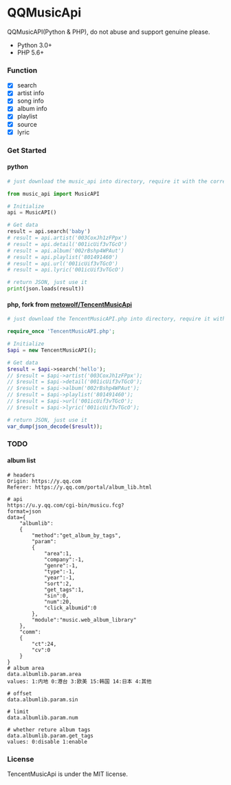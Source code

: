 # QQMusicApi
QQMusicAPI(Python & PHP), do not abuse and support genuine please.
- Python 3.0+
- PHP 5.6+

### Function
 - [x] search
 - [x] artist info
 - [x] song info
 - [x] album info
 - [x] playlist
 - [x] source
 - [x] lyric

### Get Started

#### python
```python
# just download the music_api into directory, require it with the correct path.

from music_api import MusicAPI

# Initialize
api = MusicAPI()

# Get data
result = api.search('baby')
# result = api.artist('003CoxJh1zFPpx')
# result = api.detail('001icUif3vTGcO')
# result = api.album('002rBshp4WPAut')
# result = api.playlist('801491460')
# result = api.url('001icUif3vTGcO')
# result = api.lyric('001icUif3vTGcO')

# return JSON, just use it
print(json.loads(result))
```

#### php, fork from [metowolf/TencentMusicApi](https://github.com/metowolf/TencentMusicApi)
```php
# just download the TencentMusicAPI.php into directory, require it with the correct path.

require_once 'TencentMusicAPI.php';

# Initialize
$api = new TencentMusicAPI();

# Get data
$result = $api->search('hello');
// $result = $api->artist('003CoxJh1zFPpx');
// $result = $api->detail('001icUif3vTGcO');
// $result = $api->album('002rBshp4WPAut');
// $result = $api->playlist('801491460');
// $result = $api->url('001icUif3vTGcO');
// $result = $api->lyric('001icUif3vTGcO');

# return JSON, just use it
var_dump(json_decode($result));

```

### TODO
#### album list
```
# headers
Origin: https://y.qq.com
Referer: https://y.qq.com/portal/album_lib.html

# api
https://u.y.qq.com/cgi-bin/musicu.fcg?
format=json
data={
    "albumlib":
    {
        "method":"get_album_by_tags",
        "param":
        {
            "area":1,
            "company":-1,
            "genre":-1,
            "type":-1,
            "year":-1,
            "sort":2,
            "get_tags":1,
            "sin":0,
            "num":20,
            "click_albumid":0
        },
        "module":"music.web_album_library"
    },
    "comm":
    {
        "ct":24,
        "cv":0
    }
}
# album area
data.albumlib.param.area
values: 1:内地 0:港台 3:欧美 15:韩国 14:日本 4:其他

# offset
data.albumlib.param.sin

# limit
data.albumlib.param.num

# whether reture album tags
data.albumlib.param.get_tags
values: 0:disable 1:enable
```

### License
TencentMusicApi is under the MIT license.
